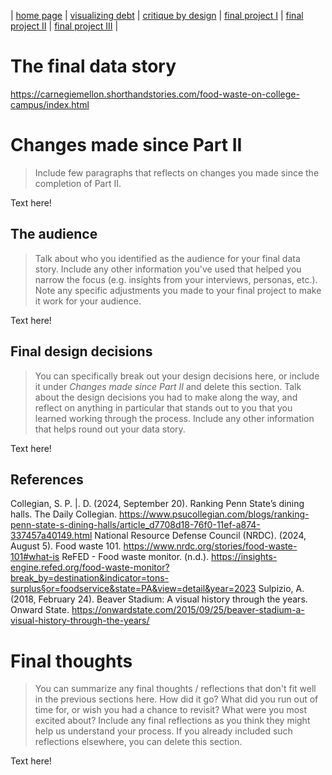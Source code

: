 | [home page](https://cmustudent.github.io/tswd-portfolio-templates/) | [visualizing debt](visualizing-government-debt) | [critique by design](critique-by-design) | [final project I](final-project-part-one) | [final project II](final-project-part-two) | [final project III](final-project-part-three) |

# The final data story
https://carnegiemellon.shorthandstories.com/food-waste-on-college-campus/index.html

# Changes made since Part II
> Include few paragraphs that reflects on changes you made since the completion of Part II. 

Text here!

## The audience
> Talk about who you identified as the audience for your final data story.  Include any other information you've used that helped you narrow the focus (e.g. insights from your interviews, personas, etc.).  Note any specific adjustments you made to your final project to make it work for your audience.

Text here!

## Final design decisions
> You can specifically break out your design decisions here, or include it under *Changes made since Part II* and delete this section. Talk about the design decisions you had to make along the way, and reflect on anything in particular that stands out to you that you learned working through the process.  Include any other information that helps round out your data story. 

Text here!

## References
Collegian, S. P. |. D. (2024, September 20). Ranking Penn State’s dining halls. The Daily Collegian. https://www.psucollegian.com/blogs/ranking-penn-state-s-dining-halls/article_d7708d18-76f0-11ef-a874-337457a40149.html
National Resource Defense Council (NRDC). (2024, August 5). Food waste 101. https://www.nrdc.org/stories/food-waste-101#what-is
ReFED - Food waste monitor. (n.d.). https://insights-engine.refed.org/food-waste-monitor?break_by=destination&indicator=tons-surplus§or=foodservice&state=PA&view=detail&year=2023
Sulpizio, A. (2018, February 24). Beaver Stadium: A visual history through the years. Onward State. https://onwardstate.com/2015/09/25/beaver-stadium-a-visual-history-through-the-years/

# Final thoughts
> You can summarize any final thoughts / reflections that don't fit well in the previous sections here.  How did it go?  What did you run out of time for, or wish you had a chance to revisit?  What were you most excited about?  Include any final reflections as you think they might help us understand your process.  If you already included such reflections elsewhere, you can delete this section. 

Text here!
